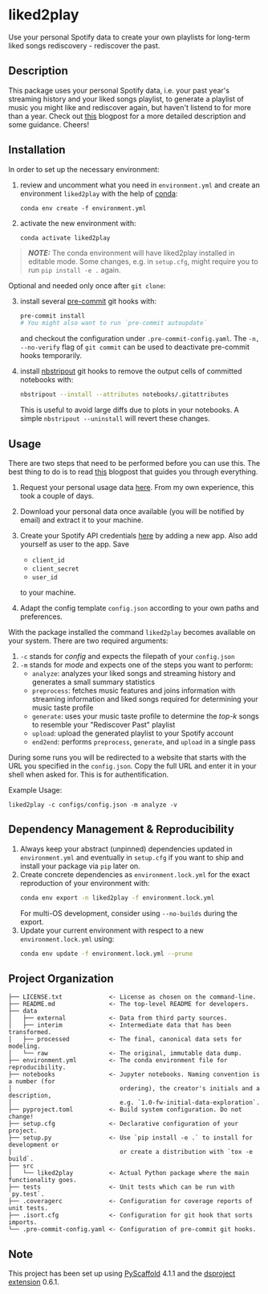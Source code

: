 # liked2play

Use your personal Spotify data to create your own playlists for long-term liked songs rediscovery - rediscover the past.

## Description

This package uses your personal Spotify data, i.e. your past year's streaming history and your liked songs playlist,
to generate a playlist of music you might like and rediscover again, but haven't listend to for more than a year.
Check out [this](https://medium.com/@marcel.kurovski/your-rediscover-past-proposing-a-new-personalized-playlist-for-spotify-5e8f3b6f04f8)
blogpost for a more detailed description and some guidance. Cheers!

## Installation

In order to set up the necessary environment:

1. review and uncomment what you need in `environment.yml` and create an environment `liked2play` with the help of [conda]:
   ```
   conda env create -f environment.yml
   ```
2. activate the new environment with:
   ```
   conda activate liked2play
   ```

> **_NOTE:_**  The conda environment will have liked2play installed in editable mode.
> Some changes, e.g. in `setup.cfg`, might require you to run `pip install -e .` again.


Optional and needed only once after `git clone`:

3. install several [pre-commit] git hooks with:
   ```bash
   pre-commit install
   # You might also want to run `pre-commit autoupdate`
   ```
   and checkout the configuration under `.pre-commit-config.yaml`.
   The `-n, --no-verify` flag of `git commit` can be used to deactivate pre-commit hooks temporarily.

4. install [nbstripout] git hooks to remove the output cells of committed notebooks with:
   ```bash
   nbstripout --install --attributes notebooks/.gitattributes
   ```
   This is useful to avoid large diffs due to plots in your notebooks.
   A simple `nbstripout --uninstall` will revert these changes.


## Usage

There are two steps that need to be performed before you can use this. The best thing to do is to read
[this]() blogpost that guides you through everything.

1. Request your personal usage data [here](https://www.spotify.com/us/account/privacy). From my own experience, this took a couple of days.
2. Download your personal data once available (you will be notified by email) and extract it to your machine.
3. Create your Spotify API credentials [here](https://developer.spotify.com/dashboard/login) by adding a new app. Also add yourself as user to the app. Save
   - `client_id`
   - `client_secret`
   - `user_id`

   to your machine.
4. Adapt the config template `config.json` according to your own paths and preferences.

With the package installed the command `liked2play` becomes available on your system.
There are two required arguments:
1. `-c` stands for _config_ and expects the filepath of your `config.json`
2. `-m` stands for _mode_ and expects one of the steps you want to perform:
   - `analyze`: analyzes your liked songs and streaming history and generates a small summary statistics
   - `preprocess`: fetches music features and joins information with streaming information and liked songs required for determining your music taste profile
   - `generate`: uses your music taste profile to determine the _top-k_ songs to resemble your "Rediscover Past" playlist
   - `upload`: upload the generated playlist to your Spotify account
   - `end2end`: performs `preprocess`, `generate`, and `upload` in a single pass

During some runs you will be redirected to a website that starts with the URL you specified in the `config.json`.
Copy the full URL and enter it in your shell when asked for. This is for authentification.

Example Usage:
```
liked2play -c configs/config.json -m analyze -v
```

## Dependency Management & Reproducibility

1. Always keep your abstract (unpinned) dependencies updated in `environment.yml` and eventually
   in `setup.cfg` if you want to ship and install your package via `pip` later on.
2. Create concrete dependencies as `environment.lock.yml` for the exact reproduction of your
   environment with:
   ```bash
   conda env export -n liked2play -f environment.lock.yml
   ```
   For multi-OS development, consider using `--no-builds` during the export.
3. Update your current environment with respect to a new `environment.lock.yml` using:
   ```bash
   conda env update -f environment.lock.yml --prune
   ```
## Project Organization

```
├── LICENSE.txt             <- License as chosen on the command-line.
├── README.md               <- The top-level README for developers.
├── data
│   ├── external            <- Data from third party sources.
│   ├── interim             <- Intermediate data that has been transformed.
│   ├── processed           <- The final, canonical data sets for modeling.
│   └── raw                 <- The original, immutable data dump.
├── environment.yml         <- The conda environment file for reproducibility.
├── notebooks               <- Jupyter notebooks. Naming convention is a number (for
│                              ordering), the creator's initials and a description,
│                              e.g. `1.0-fw-initial-data-exploration`.
├── pyproject.toml          <- Build system configuration. Do not change!
├── setup.cfg               <- Declarative configuration of your project.
├── setup.py                <- Use `pip install -e .` to install for development or
|                              or create a distribution with `tox -e build`.
├── src
│   └── liked2play          <- Actual Python package where the main functionality goes.
├── tests                   <- Unit tests which can be run with `py.test`.
├── .coveragerc             <- Configuration for coverage reports of unit tests.
├── .isort.cfg              <- Configuration for git hook that sorts imports.
└── .pre-commit-config.yaml <- Configuration of pre-commit git hooks.
```

<!-- pyscaffold-notes -->

## Note

This project has been set up using [PyScaffold] 4.1.1 and the [dsproject extension] 0.6.1.

[conda]: https://docs.conda.io/
[pre-commit]: https://pre-commit.com/
[Jupyter]: https://jupyter.org/
[nbstripout]: https://github.com/kynan/nbstripout
[Google style]: http://google.github.io/styleguide/pyguide.html#38-comments-and-docstrings
[PyScaffold]: https://pyscaffold.org/
[dsproject extension]: https://github.com/pyscaffold/pyscaffoldext-dsproject
